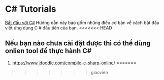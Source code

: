 # C# Tutorials

[Bắt đầu với C#](getting-started/README.md)
Hướng dẫn này bao gồm những điều cơ bản về cách bắt đầu viết ứng dụng C # đầu tiên của bạn.
<<<<<<< HEAD

## Nếu bạn nào chưa cài đặt được thì có thể dùng onlien tool để thực hành C#
1. https://www.jdoodle.com/compile-c-sharp-online/
=======
>>>>>>> giaovien

